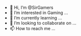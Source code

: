 - 👋 Hi, I’m @SirGamers
- 👀 I’m interested in Gaming ...
- 🌱 I’m currently learning ...
- 💞️ I’m looking to collaborate on ...
- 📫 How to reach me ...

<!---
SirGamers/SirGamers is a ✨ special ✨ repository because its `README.md` (this file) appears on your GitHub profile.
You can click the Preview link to take a look at your changes.
--->

